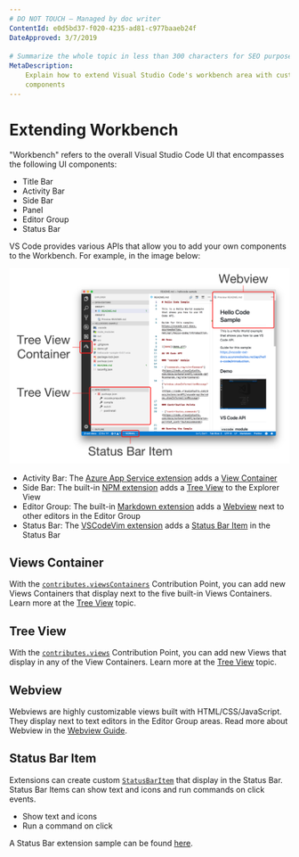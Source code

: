 ```yaml
---
# DO NOT TOUCH — Managed by doc writer
ContentId: e0d5bd37-f020-4235-ad81-c977baaeb24f
DateApproved: 3/7/2019

# Summarize the whole topic in less than 300 characters for SEO purpose
MetaDescription:
    Explain how to extend Visual Studio Code's workbench area with custom UI
    components
---
```


# Extending Workbench

"Workbench" refers to the overall Visual Studio Code UI that encompasses the
following UI components:

-   Title Bar
-   Activity Bar
-   Side Bar
-   Panel
-   Editor Group
-   Status Bar

VS Code provides various APIs that allow you to add your own components to the
Workbench. For example, in the image below:

![workbench-contribution](images/extending-workbench/workbench-contribution.png)

-   Activity Bar: The
    [Azure App Service extension](https://marketplace.visualstudio.com/items?itemName=ms-azuretools.vscode-azureappservice)
    adds a [View Container](#view-container)
-   Side Bar: The built-in
    [NPM extension](https://github.com/Microsoft/vscode/tree/master/extensions/npm)
    adds a [Tree View](#tree-view) to the Explorer View
-   Editor Group: The built-in
    [Markdown extension](https://github.com/Microsoft/vscode/tree/master/extensions/markdown-language-features)
    adds a [Webview](#webview) next to other editors in the Editor Group
-   Status Bar: The
    [VSCodeVim extension](https://marketplace.visualstudio.com/items?itemName=vscodevim.vim)
    adds a [Status Bar Item](#status-bar-item) in the Status Bar

## Views Container

With the
[`contributes.viewsContainers`](/api/references/contribution-points#contributes.viewsContainers)
Contribution Point, you can add new Views Containers that display next to the
five built-in Views Containers. Learn more at the
[Tree View](/api/extension-guides/tree-view) topic.

## Tree View

With the
[`contributes.views`](/api/references/contribution-points#contributes.views)
Contribution Point, you can add new Views that display in any of the View
Containers. Learn more at the [Tree View](/api/extension-guides/tree-view)
topic.

## Webview

Webviews are highly customizable views built with HTML/CSS/JavaScript. They
display next to text editors in the Editor Group areas. Read more about Webview
in the [Webview Guide](/api/extension-guides/webview).

## Status Bar Item

Extensions can create custom
[`StatusBarItem`](/api/references/vscode-api#StatusBarItem) that display in the
Status Bar. Status Bar Items can show text and icons and run commands on click
events.

-   Show text and icons
-   Run a command on click

A Status Bar extension sample can be found
[here](https://github.com/Microsoft/vscode-extension-samples/tree/master/statusbar-sample).
